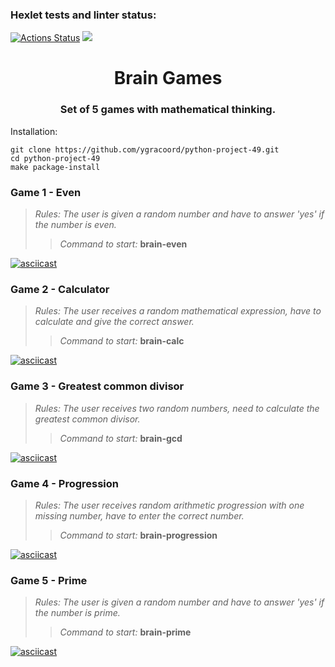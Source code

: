### Hexlet tests and linter status:
[![Actions Status](https://github.com/ygracoord/python-project-49/workflows/hexlet-check/badge.svg)](https://github.com/ygracoord/python-project-49/actions)
<a href="https://codeclimate.com/github/ygracoord/python-project-49/maintainability"><img src="https://api.codeclimate.com/v1/badges/542260acafd429a5b283/maintainability" /></a>

<h1 align="center">Brain Games</h1>
<h3 align="center">Set of 5 games with mathematical thinking.</h3>

Installation:
    
    git clone https://github.com/ygracoord/python-project-49.git
    cd python-project-49
    make package-install

### Game 1 - Even

> *Rules: The user is given a random number and have to answer 'yes' if the number is even.*
>> *Command to start:* **brain-even**

[![asciicast](https://asciinema.org/a/558441.png)](https://asciinema.org/a/558441)

### Game 2 - Calculator

> *Rules: The user receives a random mathematical expression, have to calculate and give the correct answer.*
>> *Command to start:* **brain-calc**

[![asciicast](https://asciinema.org/a/558445.png)](https://asciinema.org/a/558445)

### Game 3 - Greatest common divisor

> *Rules: The user receives two random numbers, need to calculate the greatest common divisor.*
>> *Command to start:* **brain-gcd**

[![asciicast](https://asciinema.org/a/558447.png)](https://asciinema.org/a/558447)

### Game 4 - Progression

> *Rules: The user receives random arithmetic progression with one missing number, have to enter the correct number.*
>> *Command to start:* **brain-progression**

[![asciicast](https://asciinema.org/a/558449.png)](https://asciinema.org/a/558449)

### Game 5 - Prime

> *Rules: The user is given a random number and have to answer 'yes' if the number is prime.*
>> *Command to start:* **brain-prime**

[![asciicast](https://asciinema.org/a/558456.png)](https://asciinema.org/a/558456)
